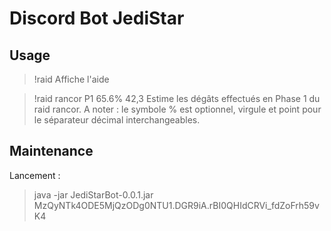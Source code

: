 # Discord Bot JediStar

## Usage

> !raid
Affiche l'aide

> !raid rancor P1 65.6% 42,3
Estime les dégâts effectués en Phase 1 du raid rancor.
A noter : le symbole % est optionnel, virgule et point pour le séparateur décimal interchangeables.


## Maintenance

Lancement : 
> java -jar JediStarBot-0.0.1.jar MzQyNTk4ODE5MjQzODg0NTU1.DGR9iA.rBI0QHIdCRVi_fdZoFrh59vK4
